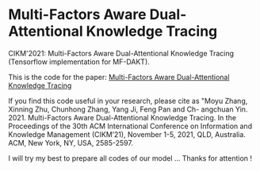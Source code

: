 # Multi-Factors Aware Dual-Attentional Knowledge Tracing
CIKM'2021: Multi-Factors Aware Dual-Attentional Knowledge Tracing (Tensorflow implementation for MF-DAKT).

This is the code for the paper: [Multi-Factors Aware Dual-Attentional Knowledge Tracing](https://dl.acm.org/doi/10.1145/3459637.3482372)  

If you find this code useful in your research, please cite as "Moyu Zhang, Xinning Zhu, Chunhong Zhang, Yang Ji, Feng Pan and Ch- angchuan Yin. 2021. Multi-Factors Aware Dual-Attentional Knowledge Tracing. In the Proceedings of the 30th ACM International Conference on Information and Knowledge Management (CIKM’21), November 1-5, 2021, QLD, Australia. ACM, New York, NY, USA, 2585-2597.

I will try my best to prepare all codes of our model ... Thanks for attention !
